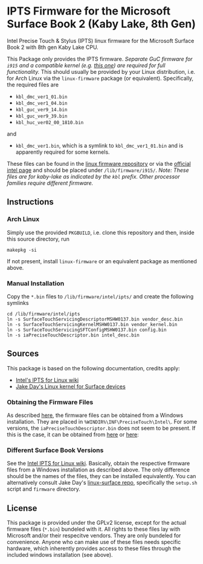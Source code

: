 # IPTS Firmware for the Microsoft Surface Book 2 (Kaby Lake, 8th Gen)

Intel Precise Touch & Stylus (IPTS) linux firmware for the Microsoft Surface Book 2 with 8th gen Kaby Lake CPU.

This Package only provides the IPTS firmware.
_Separate GuC firmware for `i915` and a compatible kernel (e.g. [this one][linux-surface]) are required for full functionality._
This should usually be provided by your Linux distribution, i.e. for Arch Linux via the `linux-firmware` package (or equivalent).
Specifically, the required files are

- `kbl_dmc_ver1_01.bin`
- `kbl_dmc_ver1_04.bin`
- `kbl_guc_ver9_14.bin`
- `kbl_guc_ver9_39.bin`
- `kbl_huc_ver02_00_1810.bin`

and

- `kbl_dmc_ver1.bin`, which is a symlink to `kbl_dmc_ver1_01.bin` and is apparently required for some kernels.

These files can be found in the [linux firmware repository][firmware-i915-kernel] or via the [official intel page][firmware-i915-intel] and should be placed under `/lib/firmware/i915/`.
_Note: These files are for kaby-lake as indicated by the `kbl` prefix._
_Other processor families require different firmware._

## Instructions

### Arch Linux

Simply use the provided `PKGBUILD`, i.e. clone this repository and then, inside this source directory, run

```shell
makepkg -si
```

If not present, install `linux-firmware` or an equivalent package as mentioned above.

### Manual Installation

Copy the `*.bin` files to `/lib/firmware/intel/ipts/` and create the following symlinks

```shell
cd /lib/firmware/intel/ipts
ln -s SurfaceTouchServicingDescriptorMSHW0137.bin vendor_desc.bin
ln -s SurfaceTouchServicingKernelMSHW0137.bin vendor_kernel.bin
ln -s SurfaceTouchServicingSFTConfigMSHW0137.bin config.bin
ln -s iaPreciseTouchDescriptor.bin intel_desc.bin
```

## Sources

This package is based on the following documentation, credits apply:

- [Intel's IPTS for Linux wiki][ipts-linux-wiki]
- [Jake Day's Linux kernel for Surface devices][jakeday-linux-surface]

### Obtaining the Firmware Files

As described [here][ipts-linux-wiki], the firmware files can be obtained from a Windows installation.
They are placed in `%WINDIR%\INF\PreciseTouch\Intel\`.
For some versions, the `iaPreciseTouchDescriptor.bin` does not seem to be present.
If this is the case, it can be obtained from [here][jakeday-linux-surface-firmware] or [here][axelrtgs-linux-firmware]:

### Different Surface Book Versions

See the [Intel IPTS for Linux wiki][ipts-linux-wiki].
Basically, obtain the respective firmware files from a Windows installation as described above.
The only difference should be the names of the files, they can be installed equivalently.
You can alternatively consult Jake Day's [linux-surface repo][jakeday-linux-surface], specifically the `setup.sh` script and `firmware` directory.

## License

This package is provided under the GPLv2 license, except for the actual firmware files (`*.bin`) bundeled with it.
All rights to these files lay with Microsoft and/or their respecitve vendors.
They are only bundeled for convenience.
Anyone who can make use of these files needs specific hardware, which inherently provides access to these files through the included windows installation (see above).

[firmware-i915-kernel]: https://git.kernel.org/pub/scm/linux/kernel/git/firmware/linux-firmware.git/tree/i915
[firmware-i915-intel]: https://01.org/linuxgraphics/downloads/firmware
[ipts-linux-wiki]: https://github.com/ipts-linux-org/ipts-linux-new/wiki
[linux-surface]: https://github.com/linux-surface/linux-surface
[jakeday-linux-surface]: https://github.com/jakeday/linux-surface
[jakeday-linux-surface-firmware]: https://github.com/jakeday/linux-surface/tree/master/firmware
[axelrtgs-linux-firmware]: https://github.com/axelrtgs/linux-firmware-ipts/tree/master/intel/ipts
